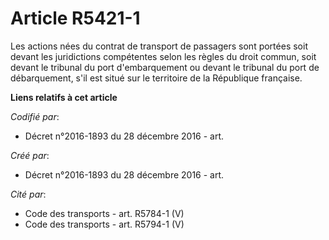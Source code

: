 # Article R5421-1

Les actions nées du contrat de transport de passagers sont portées soit devant les juridictions compétentes selon les règles
du droit commun, soit devant le tribunal du port d'embarquement ou devant le tribunal du port de débarquement, s'il est situé
sur le territoire de la République française.

**Liens relatifs à cet article**

_Codifié par_:

  - Décret n°2016-1893 du 28 décembre 2016 - art.

_Créé par_:

  - Décret n°2016-1893 du 28 décembre 2016 - art.

_Cité par_:

  - Code des transports - art. R5784-1 (V)
  - Code des transports - art. R5794-1 (V)
